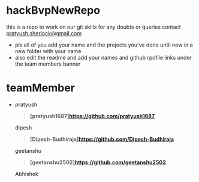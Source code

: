 # hackBvpNewRepo
this is a repo to work on our git skills
 for any doubts or queries contact pratyush.sherlock@gmail.com

 - pls all of you add your name and the projects you've done until now in a new folder with your name
 - also edit the readme and add your names and github rpofile links under the team members banner

 # teamMember
  - pratyush
    > **[pratyush1687]https://github.com/pratyush1687**
    
    dipesh
    > **[Dipesh-Budhiraja]https://github.com/Dipesh-Budhiraja**

    geetanshu
    > **[geetanshu2502]https://github.com/geetanshu2502**
    
    Abhishek
